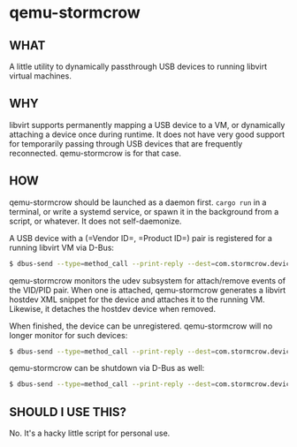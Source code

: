 # qemu-stormcrow

## WHAT

A little utility to dynamically passthrough USB devices to running libvirt virtual machines.

## WHY

libvirt supports permanently mapping a USB device to a VM, or dynamically attaching a device once during runtime.  It does not have very good support for temporarily passing through USB devices that are frequently reconnected.  qemu-stormcrow is for that case.

## HOW

qemu-stormcrow should be launched as a daemon first.  `cargo run` in a terminal, or write a systemd service, or spawn it in the background from a script, or whatever.  It does not self-daemonize.

A USB device with a (=Vendor ID=, =Product ID=) pair is registered for a running libvirt VM via D-Bus:

```bash
$ dbus-send --type=method_call --print-reply --dest=com.stormcrow.device /device com.stormcrow.device.Add string:<VM> string:<VID> string:<PID>
```

qemu-stormcrow monitors the udev subsystem for attach/remove events of the VID/PID pair.  When one is attached, qemu-stormcrow generates a libvirt hostdev XML snippet for the device and attaches it to the running VM.  Likewise, it detaches the hostdev device when removed.

When finished, the device can be unregistered.  qemu-stormcrow will no longer monitor for such devices:

```bash
$ dbus-send --type=method_call --print-reply --dest=com.stormcrow.device /device com.stormcrow.device.Remove string:<VM> string:<VID> string:<PID>
```

qemu-stormcrow can be shutdown via D-Bus as well:

```bash
$ dbus-send --type=method_call --print-reply --dest=com.stormcrow.device /device com.stormcrow.device.Quit
```

## SHOULD I USE THIS?

No.  It's a hacky little script for personal use.

